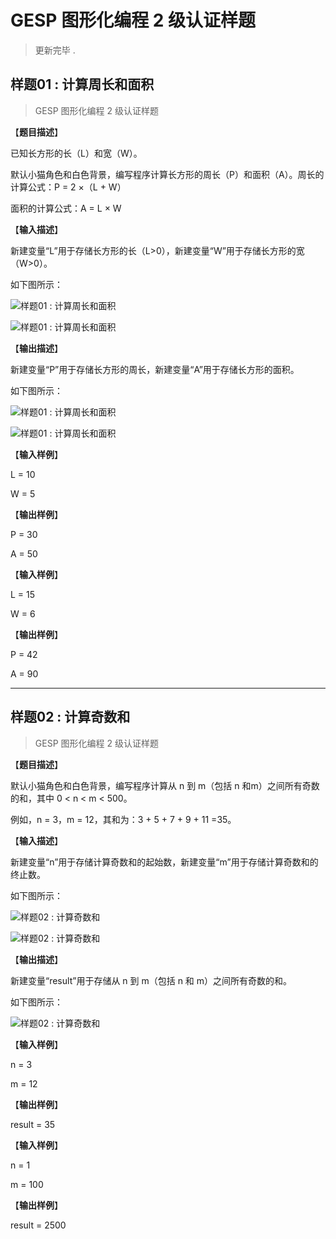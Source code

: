 # GESP 图形化编程 2 级认证样题

> 更新完毕 .

## 样题01 : 计算周长和面积

> GESP 图形化编程 2 级认证样题

【**题目描述**】

已知长方形的长（L）和宽（W）。

默认小猫角色和白色背景，编写程序计算长方形的周长（P）和面积（A）。周长的计算公式：P = 2 ×（L + W）

面积的计算公式：A = L × W

【**输入描述**】

新建变量“L”用于存储长方形的长（L>0），新建变量“W”用于存储长方形的宽（W>0）。

如下图所示：

![样题01 : 计算周长和面积](https://cdn.jsdelivr.net/gh/jonaslgtm/gesp-scratch-doc/docs/_img/scratch-sample-2-01.jpg)

![样题01 : 计算周长和面积](https://cdn.jsdelivr.net/gh/jonaslgtm/gesp-scratch-doc/docs/_img/scratch-sample-2-02.jpg)

【**输出描述**】

新建变量“P”用于存储长方形的周长，新建变量“A”用于存储长方形的面积。

如下图所示：

![样题01 : 计算周长和面积](https://cdn.jsdelivr.net/gh/jonaslgtm/gesp-scratch-doc/docs/_img/scratch-sample-2-03.jpg)

![样题01 : 计算周长和面积](https://cdn.jsdelivr.net/gh/jonaslgtm/gesp-scratch-doc/docs/_img/scratch-sample-2-04.jpg)

【**输入样例**】

L = 10

W = 5

【**输出样例**】

P = 30

A = 50

【**输入样例**】

L = 15

W = 6

【**输出样例**】

P = 42

A = 90

---

## 样题02 : 计算奇数和

> GESP 图形化编程 2 级认证样题

【**题目描述**】

默认小猫角色和白色背景，编写程序计算从 n 到 m（包括 n 和m）之间所有奇数的和，其中 0 < n < m < 500。

例如，n = 3，m = 12，其和为：3 + 5 + 7 + 9 + 11 =35。

【**输入描述**】

新建变量“n”用于存储计算奇数和的起始数，新建变量“m”用于存储计算奇数和的终止数。

如下图所示：

![样题02 : 计算奇数和](https://cdn.jsdelivr.net/gh/jonaslgtm/Cloud-Image-Hosting/ccf-gesp/scratch/scratch-sample-2-05.jpg)

![样题02 : 计算奇数和](https://cdn.jsdelivr.net/gh/jonaslgtm/Cloud-Image-Hosting/ccf-gesp/scratch/scratch-sample-2-06.jpg)

【**输出描述**】

新建变量“result”用于存储从 n 到 m（包括 n 和 m）之间所有奇数的和。

如下图所示：

![样题02 : 计算奇数和](https://cdn.jsdelivr.net/gh/jonaslgtm/Cloud-Image-Hosting/ccf-gesp/scratch/scratch-sample-2-07.jpg)

【**输入样例**】

n = 3

m = 12

【**输出样例**】

result = 35

【**输入样例**】

n = 1

m = 100

【**输出样例**】

result = 2500
